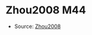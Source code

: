<a name="material" />

# Zhou2008 M44
<script type="application/ld+json">
  {
    "@context": "https://schema.org/",
    "@type": "ChemicalSubstance",
    "http://purl.org/dc/terms/conformsTo":
      {
        "@type": "CreativeWork",
        "@id": "https://bioschemas.org/profiles/ChemicalSubstance/0.4-RELEASE/"
      },
    "@id": "https://egonw.github.io/nanowiki/nanowiki256.html#material",
    "name": "Zhou2008 M44",
    "sameAs": "http://127.0.0.1/mediawiki/index.php/Special:URIResolver/Zhou2008_M44"
  }
</script>


* Source: [Zhou2008](http://127.0.0.1/mediawiki/index.php/Special:URIResolver/Zhou2008)

